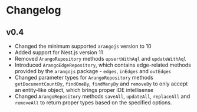 # Changelog

## v0.4

- Changed the minimum supported `arangojs` version to 10
- Added support for Nest.js version 11
- Removed `ArangoRepository` methods `upsertWithAql` and `updateWithAql`
- Introduced `ArangoEdgeRepository`, which contains edge-related methods provided by the `arangojs` package - `edges`, `inEdges` and `outEdges`
- Changed parameter types for `ArangoRepository` methods `getDocumentCountBy`, `findOneBy`, `findManyBy` and `removeBy` to only accept an entity-like object, which brings proper IDE intellisense
- Changed `ArangoRepository` methods `saveAll`, `updateAll`, `replaceAll` and `removeAll` to return proper types based on the specified options.
